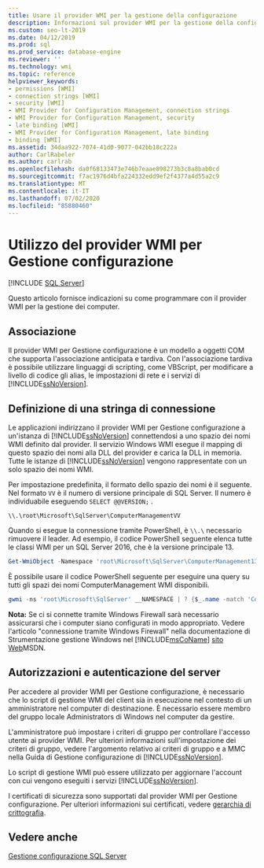 ```yaml
---
title: Usare il provider WMI per la gestione della configurazione
description: Informazioni sul provider WMI per la gestione della configurazione, tra cui Binding, specifica di una stringa di connessione e autorizzazioni/autenticazione server.
ms.custom: seo-lt-2019
ms.date: 04/12/2019
ms.prod: sql
ms.prod_service: database-engine
ms.reviewer: ''
ms.technology: wmi
ms.topic: reference
helpviewer_keywords:
- permissions [WMI]
- connection strings [WMI]
- security [WMI]
- WMI Provider for Configuration Management, connection strings
- WMI Provider for Configuration Management, security
- late binding [WMI]
- WMI Provider for Configuration Management, late binding
- binding [WMI]
ms.assetid: 34daa922-7074-41d0-9077-042bb18c222a
author: CarlRabeler
ms.author: carlrab
ms.openlocfilehash: da0f68133473e746b7eaae898273b3c8a8bab0cd
ms.sourcegitcommit: f7ac1976d4bfa224332edd9ef2f4377a4d55a2c9
ms.translationtype: MT
ms.contentlocale: it-IT
ms.lasthandoff: 07/02/2020
ms.locfileid: "85880460"
---
```

# <a name="working-with-the-wmi-provider-for-configuration-management"></a>Utilizzo del provider WMI per Gestione configurazione

[!INCLUDE [SQL Server](../../includes/applies-to-version/sqlserver.md)]

Questo articolo fornisce indicazioni su come programmare con il provider WMI per la gestione dei computer.

## <a name="binding"></a>Associazione  
 Il provider WMI per Gestione configurazione è un modello a oggetti COM che supporta l'associazione anticipata e tardiva. Con l'associazione tardiva è possibile utilizzare linguaggi di scripting, come VBScript, per modificare a livello di codice gli alias, le impostazioni di rete e i servizi di [!INCLUDE[ssNoVersion](../../includes/ssnoversion-md.md)].  
  
## <a name="specifying-a-connection-string"></a>Definizione di una stringa di connessione

Le applicazioni indirizzano il provider WMI per Gestione configurazione a un'istanza di [!INCLUDE[ssNoVersion](../../includes/ssnoversion-md.md)] connettendosi a uno spazio dei nomi WMI definito dal provider. Il servizio Windows WMI esegue il mapping di questo spazio dei nomi alla DLL del provider e carica la DLL in memoria. Tutte le istanze di [!INCLUDE[ssNoVersion](../../includes/ssnoversion-md.md)] vengono rappresentate con un solo spazio dei nomi WMI.

Per impostazione predefinita, il formato dello spazio dei nomi è il seguente. Nel formato `VV` è il numero di versione principale di SQL Server. Il numero è individuabile eseguendo `SELECT @@VERSION;` .

```console
\\.\root\Microsoft\SqlServer\ComputerManagementVV
```

Quando si esegue la connessione tramite PowerShell, è `\\.\` necessario rimuovere il leader. Ad esempio, il codice PowerShell seguente elenca tutte le classi WMI per un SQL Server 2016, che è la versione principale 13.

```powershell
Get-WmiObject -Namespace 'root\Microsoft\SqlServer\ComputerManagement13' -List
```

<!--
Updated this on 2019-04-12, per:
   ~ https://github.com/MicrosoftDocs/sql-docs/issues/1817
   ~ https://github.com/rrg92/sql-docs/commit/3d518bfc0d55f819c762abc3e5c5c9eed85abe94?diff=unified

Thus from here I (GeneMi = MightyPen) removed the following text about 'instance_name':

'root\Microsoft\SqlServer\ComputerManagement13\instance_name'

where `instance_name` defaults to `MSSQLSERVER` in a default installation of [!INCLUDE[ssNoVersion](../../includes/ssnoversion-md.md)].
-->

È possibile usare il codice PowerShell seguente per eseguire una query su tutti gli spazi dei nomi ComputerManagement WMI disponibili.

```powershell
gwmi -ns 'root\Microsoft\SqlServer' __NAMESPACE | ? {$_.name -match 'ComputerManagement' } | select name
```

 **Nota:** Se ci si connette tramite Windows Firewall sarà necessario assicurarsi che i computer siano configurati in modo appropriato. Vedere l'articolo "connessione tramite Windows Firewall" nella documentazione di Strumentazione gestione Windows nel [!INCLUDE[msCoName](../../includes/msconame-md.md)] [sito Web](https://go.microsoft.com/fwlink/?linkid=15426)MSDN.  
  
## <a name="permissions-and-server-authentication"></a>Autorizzazioni e autenticazione del server  
 Per accedere al provider WMI per Gestione configurazione, è necessario che lo script di gestione WMI del client sia in esecuzione nel contesto di un amministratore nel computer di destinazione. È necessario essere membro del gruppo locale Administrators di Windows nel computer da gestire.  
  
 L'amministratore può impostare i criteri di gruppo per controllare l'accesso utente ai provider WMI. Per ulteriori informazioni sull'impostazione dei criteri di gruppo, vedere l'argomento relativo ai criteri di gruppo e a MMC nella Guida di Gestione configurazione di [!INCLUDE[ssNoVersion](../../includes/ssnoversion-md.md)].  
  
 Lo script di gestione WMI può essere utilizzato per aggiornare l'account con cui vengono eseguiti i servizi [!INCLUDE[ssNoVersion](../../includes/ssnoversion-md.md)].  
  
 I certificati di sicurezza sono supportati dal provider WMI per Gestione configurazione. Per ulteriori informazioni sui certificati, vedere [gerarchia di crittografia](../../relational-databases/security/encryption/encryption-hierarchy.md).  
  
## <a name="see-also"></a>Vedere anche  
 [Gestione configurazione SQL Server](../../relational-databases/sql-server-configuration-manager.md)  
  
  
